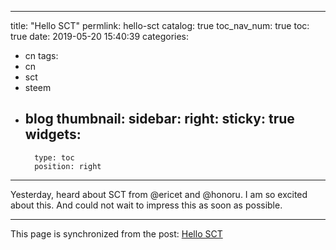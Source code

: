 
---
title: "Hello SCT"
permlink: hello-sct
catalog: true
toc_nav_num: true
toc: true
date: 2019-05-20 15:40:39
categories:
- cn
tags:
- cn
- sct
- steem
- blog
thumbnail: 
sidebar:
    right:
        sticky: true
widgets:
    -
        type: toc
        position: right
---


Yesterday, heard about SCT from @ericet and @honoru. I am so excited about this.
And could not wait to impress this as soon as possible.

- - -

This page is synchronized from the post: [Hello SCT](https://steemit.com/@andrewma/hello-sct)
